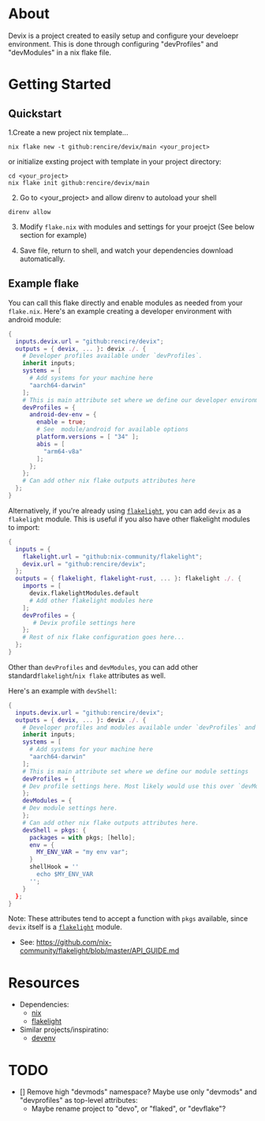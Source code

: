 # About

Devix is a project created to easily setup and configure your develoepr environment.
This is done through configuring "devProfiles" and "devModules" in a nix flake file.


# Getting Started

## Quickstart

1.Create a new project nix template...

```
nix flake new -t github:rencire/devix/main <your_project>

```

or initialize exsting project with template in your project directory:

```
cd <your_project>
nix flake init github:rencire/devix/main
```

2. Go to <your_project> and allow direnv to autoload your shell

```
direnv allow
```

3. Modify `flake.nix` with modules and settings for your proejct
   (See below section for example)

4. Save file, return to shell, and watch your dependencies download automatically.

## Example flake

You can call this flake directly and enable modules as needed from your `flake.nix`.
Here's an example creating a developer environment with android module:

```nix
{
  inputs.devix.url = "github:rencire/devix";
  outputs = { devix, ... }: devix ./. {
    # Developer profiles available under `devProfiles`.
    inherit inputs;
    systems = [
      # Add systems for your machine here
      "aarch64-darwin"
    ];
    # This is main attribute set where we define our developer environment settings
    devProfiles = {
      android-dev-env = {
        enable = true;
        # See  module/android for available options
        platform.versions = [ "34" ];
        abis = [
          "arm64-v8a"
        ];
      };
    };
    # Can add other nix flake outputs attributes here
  };
}
```


Alternatively, if you're already using [`flakelight`](https://github.com/nix-community/flakelight), you can
add `devix` as a `flakelight` module.
This is useful if you also have other flakelight modules to import:

```nix
{
  inputs = {
    flakelight.url = "github:nix-community/flakelight";
    devix.url = "github:rencire/devix";
  };
  outputs = { flakelight, flakelight-rust, ... }: flakelight ./. {
    imports = [
      devix.flakelightModules.default
      # Add other flakelight modules here
    ];
    devProfiles = {
       # Devix profile settings here
    };
    # Rest of nix flake configuration goes here...
  };
}
```

Other than `devProfiles` and `devModules`, you can add other standard`flakelight`/`nix flake` attributes as well.

Here's an example with `devShell`:

```nix
{
  inputs.devix.url = "github:rencire/devix";
  outputs = { devix, ... }: devix ./. {
    # Developer profiles and modules available under `devProfiles` and `devModules`.
    inherit inputs;
    systems = [
      # Add systems for your machine here
      "aarch64-darwin"
    ];
    # This is main attribute set where we define our module settings
    devProfiles = {
    # Dev profile settings here. Most likely would use this over `devModules`
    };
    devModules = {
    # Dev module settings here. 
    };
    # Can add other nix flake outputs attributes here.  
    devShell = pkgs: {
      packages = with pkgs; [hello];
      env = {
        MY_ENV_VAR = "my env var";
      }
      shellHook = ''
        echo $MY_ENV_VAR
      '';
    }
  };
}
```
Note: These attributes tend to accept a function with `pkgs` available, since `devix` itself is a [`flakelight`](https://github.com/nix-community/flakelight)
module.
- See: https://github.com/nix-community/flakelight/blob/master/API_GUIDE.md



# Resources

- Dependencies:
  - [nix](https://nixos.org/)
  - [flakelight](https://github.com/nix-community/flakelight)
- Similar projects/inspiratino:
  - [devenv](https://github.com/cachix/devenv)




# TODO
- [] Remove high "devmods" namespace? Maybe use only "devmods" and "devprofiles" as top-level attributes:
  - Maybe rename project to "devo", or "flaked", or "devflake"?
